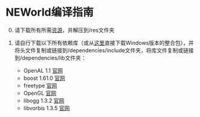 # NEWorld编译指南

0. 请下载所有所需[资源](./Notfinishedyet)，并解压到/res文件夹  
0. 请自行下载以下所有依赖库（或从[这里](./Notfinishedyet)直接下载Windows版本的整合包），并将头文件复制或链接到/dependencies/include文件夹，将库文件复制或链接到/dependencies/lib文件夹：

    - OpenAL 1.1 [官网](http://www.openal.org/)  
    - boost 1.61.0 [官网](http://www.boost.org/)  
    - freetype [官网](https://www.freetype.org/)  
    - OpenGL [官网](https://www.opengl.org/)  
    - libogg 1.3.2 [官网](https://www.xiph.org/)  
    - libvorbis 1.3.5 [官网](https://www.xiph.org/)  
